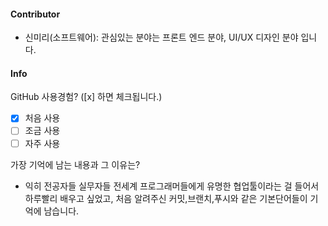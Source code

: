 #### Contributor
- 신미리(소프트웨어): 관심있는 분야는 프론트 엔드 분야, UI/UX 디자인 분야 입니다.

#### Info


GitHub 사용경험? ([x] 하면 체크됩니다.)
- [x] 처음 사용
- [ ] 조금 사용
- [ ] 자주 사용

가장 기억에 남는 내용과 그 이유는? 
- 익히 전공자들 실무자들 전세계 프로그래머들에게 유명한 협업툴이라는 걸 들어서 하루빨리 배우고 싶었고, 처음 알려주신 커밋,브랜치,푸시와 같은
  기본단어들이 기억에 남습니다. 
